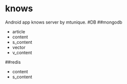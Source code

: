 knows
=====
Android app knows server by mtunique.
#DB
##mongodb
+ article
+ content
+ s_content
+ vector
+ v_content

##redis
+ content
+ s_content